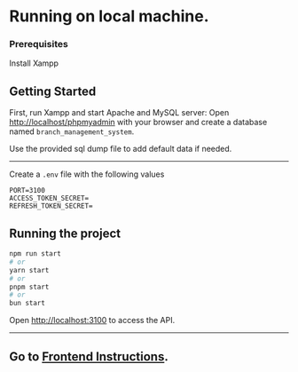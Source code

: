 # Running on local machine.

### Prerequisites

Install Xampp

## Getting Started

First, run Xampp and start Apache and MySQL server:
Open [http://localhost/phpmyadmin](http://localhost/phpmyadmin) with your browser and create a database named `branch_management_system`.

Use the provided sql dump file to add default data if needed.

---

Create a `.env` file with the following values

```
PORT=3100
ACCESS_TOKEN_SECRET=
REFRESH_TOKEN_SECRET=
```

## Running the project

```bash
npm run start
# or
yarn start
# or
pnpm start
# or
bun start
```

Open [http://localhost:3100](http://localhost:3100) to access the API.

---

## Go to [Frontend Instructions](https://github.com/SayujKuickel/manage-branch/blob/main/frontend/README.md).

